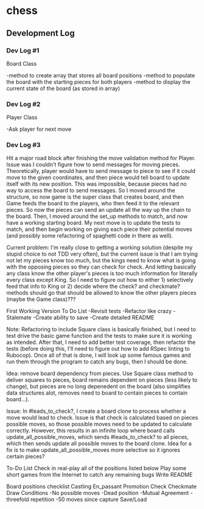 # chess

## Development Log

### Dev Log #1

Board Class

-method to create array that stores all board positions
-method to populate the board with the starting pieces for both players
-method to display the current state of the board (as stored in array)

### Dev Log #2

Player Class

-Ask player for next move

### Dev Log #3

Hit a major road block after finishing the move validation method for Player. Issue was I couldn't figure how to send messages for moving pieces. Theoretically, player would have to send message to piece to see if it could move to the given coordinates, and then piece would tell board to update itself with its new position. This was impossible, because pieces had no way to access the board to send messages. So I moved around the structure, so now game is the super class that creates board, and then Game feeds the board to the players, who then feed it to the relevant pieces. So now the pieces can send an update all the way up the chain to the board. Then, I moved around the set_up methods to match, and now have a working starting board. My next move is to update the tests to match, and then begin working on giving each piece their potential moves (and possibly some refactoring of spaghetti code in there as well). 

Current problem: I'm really close to getting a working solution (despite my stupid choice to not TDD very often), but the current issue is that I am trying not let my pieces know too much, but the kings need to know what is going with the opposing pieces so they can check for check. And letting basically any class know the other player's pieces is too much information for literally every class except King. So I need to figure out how to either 1) selectively feed that info to King or 2) decide where the check? and checkmate? methods should go that should be allowed to know the other players pieces (maybe the Game class)???

First Working Version
To Do List
-Revisit tests
-Refactor like crazy
-Stalemate
-Create ability to save
-Create detailed README

Note: Refactoring to include Square class is basically finished, but I need to
test drive the basic game function and the tests to make sure it is working as
intended. After that, I need to add better test coverage, then refactor the
tests (before doing this, I'll need to figure out how to add RSpec linting to
Rubocop). Once all of that is done, I will look up some famous games and run them
through the program to catch any bugs, then I should be done.

Idea: remove board dependency from pieces. Use Square class method to deliver
squares to pieces, board remains dependent on pieces (less likely to change),
but pieces are no long depenedent on the board (also simplifies data structures alot,
removes need to board to contain pieces to contain board...).

Issue: In #leads_to_check?, I create a board clone to process whether a move would lead to check. Issue is that check is calculated based on pieces possible moves, so those possible moves need to be updated to calculate correctly. However, this results in an infinite loop where board calls
update_all_possible_moves, which sends #leads_to_check? to all pieces, which then sends update all possible moves to the board clone. Idea for a fix is to make update_all_possible_moves more selective so it ignores certain pieces?

To-Do List
Check in real-play all of the positions listed below
Play some short games from the Internet to catch any remaining bugs
Write README

Board positions checklist
Castling
En_passant
Promotion
Check
Checkmate
Draw Conditions
  -No possible moves
  -Dead position
  -Mutual Agreement
  -threefold repetition
  -50 moves since capture
Save/Load
